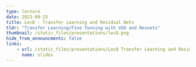 ```yaml
---
type: lecture
date: 2023-09-25
title: Lec8 - Transfer Learning and Residual Nets
tldr: "Transfer Learning/Fine Tunning with VGG and Resnets"
thumbnail: /static_files/presentations/lec8.png
hide_from_announcments: false
links:
    - url: /static_files/presentations/Lec8 Transfer Learning and Residual Nets.pdf
      name: slides
---
```

